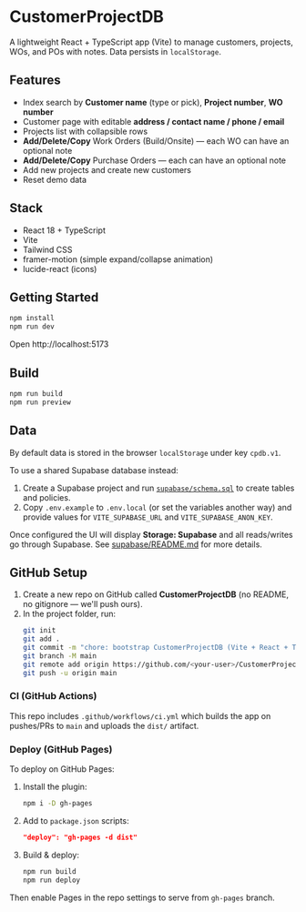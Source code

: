 # CustomerProjectDB

A lightweight React + TypeScript app (Vite) to manage customers, projects, WOs, and POs with notes. Data persists in `localStorage`.

## Features
- Index search by **Customer name** (type or pick), **Project number**, **WO number**
- Customer page with editable **address / contact name / phone / email**
- Projects list with collapsible rows
- **Add/Delete/Copy** Work Orders (Build/Onsite) — each WO can have an optional note
- **Add/Delete/Copy** Purchase Orders — each can have an optional note
- Add new projects and create new customers
- Reset demo data

## Stack
- React 18 + TypeScript
- Vite
- Tailwind CSS
- framer-motion (simple expand/collapse animation)
- lucide-react (icons)

## Getting Started
```bash
npm install
npm run dev
```
Open http://localhost:5173

## Build
```bash
npm run build
npm run preview
```

## Data
By default data is stored in the browser `localStorage` under key `cpdb.v1`.

To use a shared Supabase database instead:

1. Create a Supabase project and run [`supabase/schema.sql`](supabase/schema.sql)
   to create tables and policies.
2. Copy `.env.example` to `.env.local` (or set the variables another way) and
   provide values for `VITE_SUPABASE_URL` and `VITE_SUPABASE_ANON_KEY`.

Once configured the UI will display **Storage: Supabase** and all reads/writes
go through Supabase. See [supabase/README.md](supabase/README.md) for more
details.


## GitHub Setup

1. Create a new repo on GitHub called **CustomerProjectDB** (no README, no gitignore — we'll push ours).
2. In the project folder, run:
   ```bash
   git init
   git add .
   git commit -m "chore: bootstrap CustomerProjectDB (Vite + React + TS)"
   git branch -M main
   git remote add origin https://github.com/<your-user>/CustomerProjectDB.git
   git push -u origin main
   ```

### CI (GitHub Actions)
This repo includes `.github/workflows/ci.yml` which builds the app on pushes/PRs to `main` and uploads the `dist/` artifact.

### Deploy (GitHub Pages)
To deploy on GitHub Pages:
1. Install the plugin:
   ```bash
   npm i -D gh-pages
   ```
2. Add to `package.json` scripts:
   ```json
   "deploy": "gh-pages -d dist"
   ```
3. Build & deploy:
   ```bash
   npm run build
   npm run deploy
   ```
Then enable Pages in the repo settings to serve from `gh-pages` branch.

